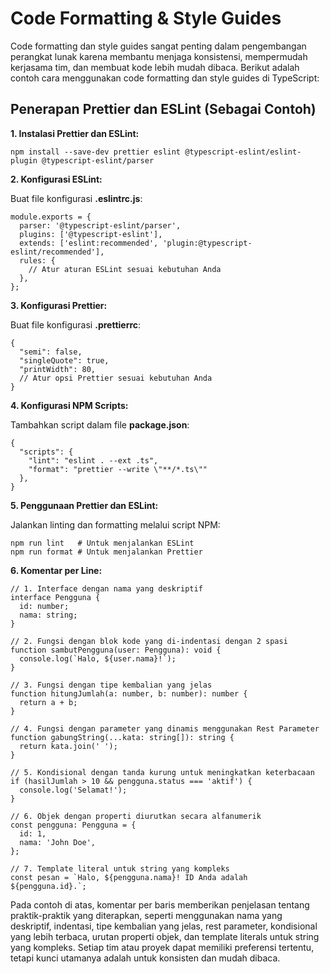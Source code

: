 # Code Formatting & Style Guides

Code formatting dan style guides sangat penting dalam pengembangan perangkat lunak karena membantu menjaga konsistensi, mempermudah kerjasama tim, dan membuat kode lebih mudah dibaca. Berikut adalah contoh cara menggunakan code formatting dan style guides di TypeScript:

## Penerapan Prettier dan ESLint (Sebagai Contoh)

**1. Instalasi Prettier dan ESLint:**

    npm install --save-dev prettier eslint @typescript-eslint/eslint-plugin @typescript-eslint/parser
  
**2. Konfigurasi ESLint:**

  Buat file konfigurasi **.eslintrc.js**:

    module.exports = {
      parser: '@typescript-eslint/parser',
      plugins: ['@typescript-eslint'],
      extends: ['eslint:recommended', 'plugin:@typescript-eslint/recommended'],
      rules: {
        // Atur aturan ESLint sesuai kebutuhan Anda
      },
    };

**3. Konfigurasi Prettier:**

  Buat file konfigurasi **.prettierrc**:

    {
      "semi": false,
      "singleQuote": true,
      "printWidth": 80,
      // Atur opsi Prettier sesuai kebutuhan Anda
    }

**4. Konfigurasi NPM Scripts:**

  Tambahkan script dalam file **package.json**:

    {
      "scripts": {
        "lint": "eslint . --ext .ts",
        "format": "prettier --write \"**/*.ts\""
      },
    }

**5. Penggunaan Prettier dan ESLint:**

  Jalankan linting dan formatting melalui script NPM:


    npm run lint   # Untuk menjalankan ESLint
    npm run format # Untuk menjalankan Prettier

**6. Komentar per Line:**

    // 1. Interface dengan nama yang deskriptif
    interface Pengguna {
      id: number;
      nama: string;
    }

    // 2. Fungsi dengan blok kode yang di-indentasi dengan 2 spasi
    function sambutPengguna(user: Pengguna): void {
      console.log(`Halo, ${user.nama}!`);
    }

    // 3. Fungsi dengan tipe kembalian yang jelas
    function hitungJumlah(a: number, b: number): number {
      return a + b;
    }

    // 4. Fungsi dengan parameter yang dinamis menggunakan Rest Parameter
    function gabungString(...kata: string[]): string {
      return kata.join(' ');
    }

    // 5. Kondisional dengan tanda kurung untuk meningkatkan keterbacaan
    if (hasilJumlah > 10 && pengguna.status === 'aktif') {
      console.log('Selamat!');
    }

    // 6. Objek dengan properti diurutkan secara alfanumerik
    const pengguna: Pengguna = {
      id: 1,
      nama: 'John Doe',
    };

    // 7. Template literal untuk string yang kompleks
    const pesan = `Halo, ${pengguna.nama}! ID Anda adalah ${pengguna.id}.`;

Pada contoh di atas, komentar per baris memberikan penjelasan tentang praktik-praktik yang diterapkan, seperti menggunakan nama yang deskriptif, indentasi, tipe kembalian yang jelas, rest parameter, kondisional yang lebih terbaca, urutan properti objek, dan template literals untuk string yang kompleks. Setiap tim atau proyek dapat memiliki preferensi tertentu, tetapi kunci utamanya adalah untuk konsisten dan mudah dibaca.


